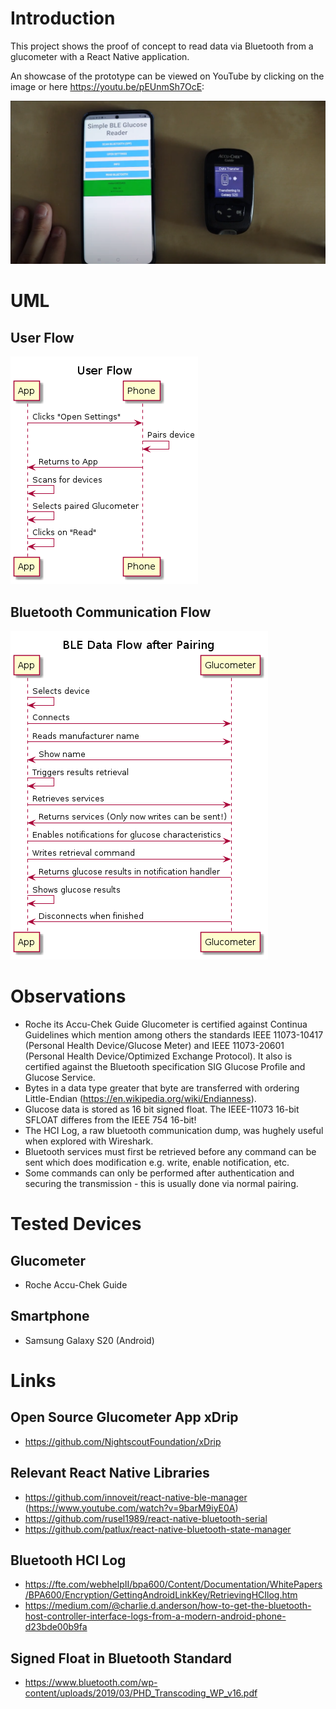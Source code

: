 # Introduction

This project shows the proof of concept to read data via Bluetooth from a glucometer with a React Native application.

An showcase of the prototype can be viewed on YouTube by clicking on the image or here https://youtu.be/pEUnmSh7OcE:

[![Simple BLE Glucose Reader](misc/images/screenshot.png?raw=true "Simple BLE Glucose Reader")](https://youtu.be/pEUnmSh7OcE "Simple BLE Glucose Reader")

# UML

## User Flow
![User Flow](misc/uml/userflow/userflow.png?raw=true "User Flow")

## Bluetooth Communication Flow
![BLE Flow](misc/uml/bleflow/bleflow.png?raw=true "BLE Flow")

# Observations

* Roche its Accu-Chek Guide Glucometer is certified against Continua Guidelines which mention among others the standards IEEE 11073-10417 (Personal Health Device/Glucose Meter) and IEEE 11073-20601 (Personal Health Device/Optimized Exchange Protocol). It also is certified against the Bluetooth specification SIG Glucose Profile and Glucose Service.
* Bytes in a data type greater that byte are transferred with ordering Little-Endian (https://en.wikipedia.org/wiki/Endianness).
* Glucose data is stored as 16 bit signed float. The IEEE-11073 16-bit SFLOAT differes from the IEEE 754 16-bit! 
* The HCI Log, a raw bluetooth communication dump, was hughely useful when explored with Wireshark.
* Bluetooth services must first be retrieved before any command can be sent which does modification e.g. write, enable notification, etc.
* Some commands can only be performed after authentication and securing the transmission - this is usually done via normal pairing.

# Tested Devices

## Glucometer
* Roche Accu-Chek Guide

## Smartphone
* Samsung Galaxy S20 (Android)

# Links

## Open Source Glucometer App xDrip
* https://github.com/NightscoutFoundation/xDrip

## Relevant React Native Libraries
* https://github.com/innoveit/react-native-ble-manager (https://www.youtube.com/watch?v=9barM9iyE0A)
* https://github.com/rusel1989/react-native-bluetooth-serial
* https://github.com/patlux/react-native-bluetooth-state-manager

## Bluetooth HCI Log
* https://fte.com/webhelpII/bpa600/Content/Documentation/WhitePapers/BPA600/Encryption/GettingAndroidLinkKey/RetrievingHCIlog.htm
* https://medium.com/@charlie.d.anderson/how-to-get-the-bluetooth-host-controller-interface-logs-from-a-modern-android-phone-d23bde00b9fa

## Signed Float in Bluetooth Standard 
* https://www.bluetooth.com/wp-content/uploads/2019/03/PHD_Transcoding_WP_v16.pdf